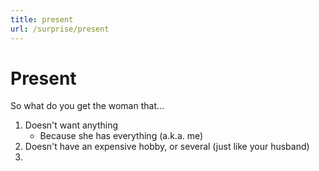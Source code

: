 ```yaml
---
title: present
url: /surprise/present
---
```



# Present

So what do you get the woman that...

1. Doesn't want anything
   - Because she has everything (a.k.a. me)
2. Doesn't have an expensive hobby, or several (just like your husband)
3.

